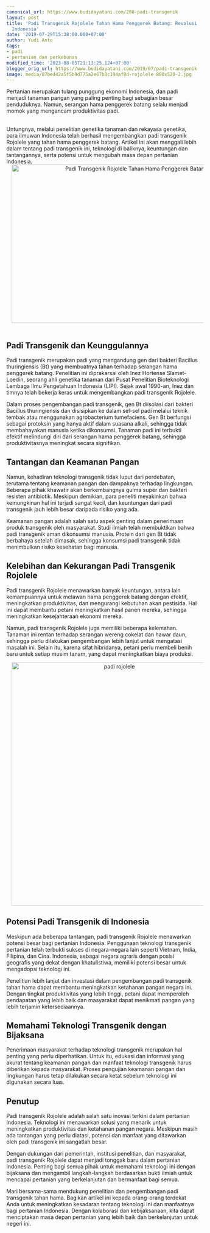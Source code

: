 ```yaml
---
canonical_url: https://www.budidayatani.com/208-padi-transgenik
layout: post
title: 'Padi Transgenik Rojolele Tahan Hama Penggerek Batang: Revolusi dalam Pertanian
  Indonesia'
date: '2019-07-29T15:38:00.000+07:00'
author: Yudi Anto
tags:
- padi
- pertanian dan perkebunan
modified_time: '2023-08-05T21:13:25.124+07:00'
blogger_orig_url: https://www.budidayatani.com/2019/07/padi-transgenik-rojolele-tahan-hama.html
image: media/87be442a5f5b9d775a2e67b8c194af8d-rojolele_800x520-2.jpg
---
```

Pertanian merupakan tulang punggung ekonomi Indonesia, dan padi menjadi tanaman pangan yang paling penting bagi sebagian besar penduduknya. Namun, serangan hama penggerek batang selalu menjadi momok yang mengancam produktivitas padi.&nbsp;<div><br /></div><div>Untungnya, melalui penelitian genetika tanaman dan rekayasa genetika, para ilmuwan Indonesia telah berhasil mengembangkan padi transgenik Rojolele yang tahan hama penggerek batang. Artikel ini akan menggali lebih dalam tentang padi transgenik ini, teknologi di baliknya, keuntungan dan tantangannya, serta potensi untuk mengubah masa depan pertanian Indonesia.<div class="separator" style="clear: both; text-align: center;"><a href="https://blogger.googleusercontent.com/img/b/R29vZ2xl/AVvXsEgUOLjQafImDDlCy73nabwLkiwr2VTU9ojZya6tQK96zXAXXTSSB4msQr-qWjZnqlYIrgQJI8cqFfNPGd4qWWBXz5xWVO_PnHYpB6SFl0x4QBGiyIMeLd7jbev9QF0eWSGQaP161DDR6smQ_tMY7v35Qdr46J4TAa3em5goNFd2k20evyHdF5pThGSGOo7y/s440/rojolele_800x520-2.jpg" style="margin-left: 1em; margin-right: 1em;"><img alt="Padi Transgenik Rojolele Tahan Hama Penggerek Batang" border="0" data-original-height="286" data-original-width="440" height="416" src="https://blogger.googleusercontent.com/img/b/R29vZ2xl/AVvXsEgUOLjQafImDDlCy73nabwLkiwr2VTU9ojZya6tQK96zXAXXTSSB4msQr-qWjZnqlYIrgQJI8cqFfNPGd4qWWBXz5xWVO_PnHYpB6SFl0x4QBGiyIMeLd7jbev9QF0eWSGQaP161DDR6smQ_tMY7v35Qdr46J4TAa3em5goNFd2k20evyHdF5pThGSGOo7y/w640-h416/rojolele_800x520-2.jpg" width="640" /></a></div><div><br /><h2>Padi Transgenik dan Keunggulannya</h2><p>Padi transgenik merupakan padi yang mengandung gen dari bakteri Bacillus thuringiensis (Bt) yang membuatnya tahan terhadap serangan hama penggerek batang. Penelitian ini diprakarsai oleh Inez Hortense Slamet-Loedin, seorang ahli genetika tanaman dari Pusat Penelitian Bioteknologi Lembaga Ilmu Pengetahuan Indonesia (LIPI). Sejak awal 1990-an, Inez dan timnya telah bekerja keras untuk mengembangkan padi transgenik Rojolele.</p><p>Dalam proses pengembangan padi transgenik, gen Bt diisolasi dari bakteri Bacillus thuringiensis dan disisipkan ke dalam sel-sel padi melalui teknik tembak atau menggunakan agrobacterium tumefaciens. Gen Bt berfungsi sebagai protoksin yang hanya aktif dalam suasana alkali, sehingga tidak membahayakan manusia ketika dikonsumsi. Tanaman padi ini terbukti efektif melindungi diri dari serangan hama penggerek batang, sehingga produktivitasnya meningkat secara signifikan.</p><h2>Tantangan dan Keamanan Pangan</h2><p>Namun, kehadiran teknologi transgenik tidak luput dari perdebatan, terutama tentang keamanan pangan dan dampaknya terhadap lingkungan. Beberapa pihak khawatir akan berkembangnya gulma super dan bakteri resisten antibiotik. Meskipun demikian, para peneliti meyakinkan bahwa kemungkinan hal ini terjadi sangat kecil, dan keuntungan dari padi transgenik jauh lebih besar daripada risiko yang ada.</p><p>Keamanan pangan adalah salah satu aspek penting dalam penerimaan produk transgenik oleh masyarakat. Studi ilmiah telah membuktikan bahwa padi transgenik aman dikonsumsi manusia. Protein dari gen Bt tidak berbahaya setelah dimasak, sehingga konsumsi padi transgenik tidak menimbulkan risiko kesehatan bagi manusia.</p><h2>Kelebihan dan Kekurangan Padi Transgenik Rojolele</h2><p>Padi transgenik Rojolele menawarkan banyak keuntungan, antara lain kemampuannya untuk melawan hama penggerek batang dengan efektif, meningkatkan produktivitas, dan mengurangi kebutuhan akan pestisida. Hal ini dapat membantu petani meningkatkan hasil panen mereka, sehingga meningkatkan kesejahteraan ekonomi mereka.</p><p>Namun, padi transgenik Rojolele juga memiliki beberapa kelemahan. Tanaman ini rentan terhadap serangan wereng cokelat dan hawar daun, sehingga perlu dilakukan pengembangan lebih lanjut untuk mengatasi masalah ini. Selain itu, karena sifat hibridanya, petani perlu membeli benih baru untuk setiap musim tanam, yang dapat meningkatkan biaya produksi.</p><div class="separator" style="clear: both; text-align: center;"><a href="https://blogger.googleusercontent.com/img/b/R29vZ2xl/AVvXsEhZiw_5mkIIJY8cDy6FJYAQ631-QBN2O2dqngrYodyTjKGOF1JN84K8B_Q0qH388VRV0GPq3yCOFfZU0432HvQfPJQlimbuk9SCh_-xg6Cu8fR9V8hk6w7DPoWKrtZ71XOmJV5cNk9OgD_TBH78sreLX1hWtDmmRt3Mkdr5xQcwHJTPQJei9rYR19ft5R7X/s450/rojolele_516x600.jpg" style="margin-left: 1em; margin-right: 1em;"><img alt="padi rojolele" border="0" data-original-height="450" data-original-width="387" height="640" src="https://blogger.googleusercontent.com/img/b/R29vZ2xl/AVvXsEhZiw_5mkIIJY8cDy6FJYAQ631-QBN2O2dqngrYodyTjKGOF1JN84K8B_Q0qH388VRV0GPq3yCOFfZU0432HvQfPJQlimbuk9SCh_-xg6Cu8fR9V8hk6w7DPoWKrtZ71XOmJV5cNk9OgD_TBH78sreLX1hWtDmmRt3Mkdr5xQcwHJTPQJei9rYR19ft5R7X/w550-h640/rojolele_516x600.jpg" width="550" /></a></div><h2>Potensi Padi Transgenik di Indonesia</h2><p>Meskipun ada beberapa tantangan, padi transgenik Rojolele menawarkan potensi besar bagi pertanian Indonesia. Penggunaan teknologi transgenik pertanian telah terbukti sukses di negara-negara lain seperti Vietnam, India, Filipina, dan Cina. Indonesia, sebagai negara agraris dengan posisi geografis yang dekat dengan khatulistiwa, memiliki potensi besar untuk mengadopsi teknologi ini.</p><p>Penelitian lebih lanjut dan investasi dalam pengembangan padi transgenik tahan hama dapat membantu meningkatkan ketahanan pangan negara ini. Dengan tingkat produktivitas yang lebih tinggi, petani dapat memperoleh pendapatan yang lebih baik dan masyarakat dapat menikmati pangan yang lebih terjamin ketersediaannya.</p><h2>Memahami Teknologi Transgenik dengan Bijaksana</h2><p>Penerimaan masyarakat terhadap teknologi transgenik merupakan hal penting yang perlu diperhatikan. Untuk itu, edukasi dan informasi yang akurat tentang keamanan pangan dan manfaat teknologi transgenik harus diberikan kepada masyarakat. Proses pengujian keamanan pangan dan lingkungan harus tetap dilakukan secara ketat sebelum teknologi ini digunakan secara luas.</p><h2>Penutup</h2><p>Padi transgenik Rojolele adalah salah satu inovasi terkini dalam pertanian Indonesia. Teknologi ini menawarkan solusi yang menarik untuk meningkatkan produktivitas dan ketahanan pangan negara. Meskipun masih ada tantangan yang perlu diatasi, potensi dan manfaat yang ditawarkan oleh padi transgenik ini sangatlah besar.</p><p>Dengan dukungan dari pemerintah, institusi penelitian, dan masyarakat, padi transgenik Rojolele dapat menjadi tonggak baru dalam pertanian Indonesia. Penting bagi semua pihak untuk memahami teknologi ini dengan bijaksana dan mengambil langkah-langkah berdasarkan bukti ilmiah untuk mencapai pertanian yang berkelanjutan dan bermanfaat bagi semua.</p><p>Mari bersama-sama mendukung penelitian dan pengembangan padi transgenik tahan hama. Bagikan artikel ini kepada orang-orang terdekat Anda untuk meningkatkan kesadaran tentang teknologi ini dan manfaatnya bagi pertanian Indonesia. Dengan kolaborasi dan kebijaksanaan, kita dapat menciptakan masa depan pertanian yang lebih baik dan berkelanjutan untuk negeri ini.</p></div></div>